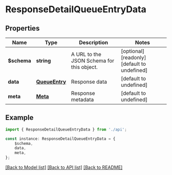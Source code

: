 # ResponseDetailQueueEntryData


## Properties

Name | Type | Description | Notes
------------ | ------------- | ------------- | -------------
**$schema** | **string** | A URL to the JSON Schema for this object. | [optional] [readonly] [default to undefined]
**data** | [**QueueEntry**](QueueEntry.md) | Response data | [default to undefined]
**meta** | [**Meta**](Meta.md) | Response metadata | [default to undefined]

## Example

```typescript
import { ResponseDetailQueueEntryData } from './api';

const instance: ResponseDetailQueueEntryData = {
    $schema,
    data,
    meta,
};
```

[[Back to Model list]](../README.md#documentation-for-models) [[Back to API list]](../README.md#documentation-for-api-endpoints) [[Back to README]](../README.md)
